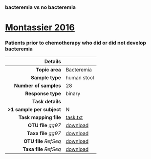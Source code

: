 ### bacteremia vs no bacteremia
# [Montassier 2016]( ../docs/bacteremia.html )
### Patients prior to chemotherapy who did or did not develop bacteremia

| Details                   |                                                           |
| ------------------------: |-----------------------------------------------------------|
| **Topic area**                | Bacteremia                                                |
| **Sample type**               | human stool                                         |
| **Number of samples**         | 28                                         |
| **Response type**             | binary                                           |
| **Task details**              |                                   |
| **>1 sample per subject**     | N                                        |
| **Task mapping file**         | [task.txt](../datasets/bacteremia/task.txt)                                 |
| **OTU file** *gg97*           | [download](../datasets/bacteremia/gg/otutable.txt)                             |
| **Taxa file** *gg97*          | [download](../datasets/bacteremia/gg/taxatable.txt)                          |
| **OTU file** *RefSeq*         | [download](../datasets/bacteremia/refseq/otutable.txt)                    |
| **Taxa file** *RefSeq*        | [download](../datasets/bacteremia/refseq/taxatable.txt)                  |

